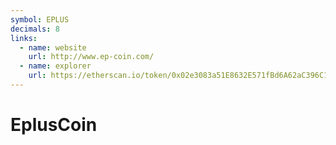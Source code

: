 ```yaml
---
symbol: EPLUS
decimals: 8
links:
  - name: website
    url: http://www.ep-coin.com/
  - name: explorer
    url: https://etherscan.io/token/0x02e3083a51E8632E571fBd6A62aC396C10c653Ba
---
```


# EplusCoin
